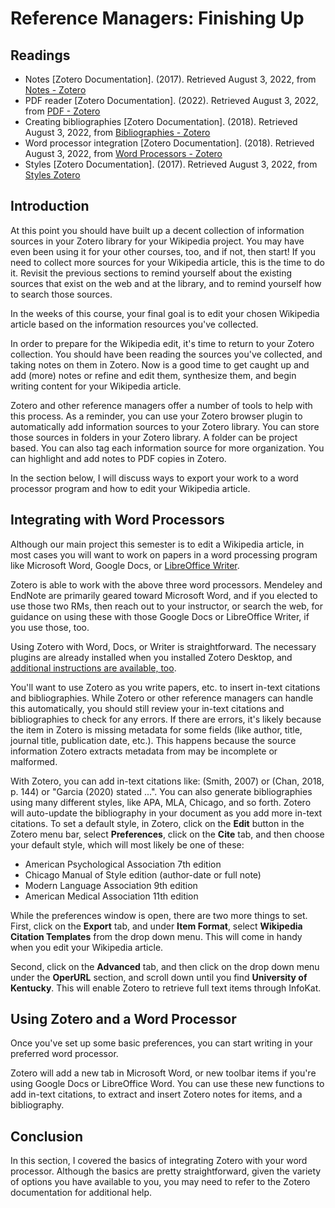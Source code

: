 # Reference Managers: Finishing Up

## Readings

- Notes [Zotero Documentation]. (2017). Retrieved August 3, 2022, from [Notes -
  Zotero][zoteroNotes]
- PDF reader [Zotero Documentation]. (2022). Retrieved August 3, 2022, from
  [PDF - Zotero][zoteroPDF]
- Creating bibliographies [Zotero Documentation]. (2018). Retrieved August 3,
  2022, from [Bibliographies - Zotero][zoteroBibs]
- Word processor integration [Zotero Documentation]. (2018). Retrieved August
  3, 2022, from [Word Processors - Zotero][zoteroWP]
- Styles [Zotero Documentation]. (2017). Retrieved August 3, 2022, from [Styles Zotero][zoteroStyles]

## Introduction

At this point you should have built up a decent collection
of information sources in your Zotero library for your Wikipedia project.
You may have even been using it for your other courses, too, and
if not, then start!
If you need to collect more sources for your Wikipedia article,
this is the time to do it.
Revisit the previous sections to remind yourself
about the existing sources that exist on the web and at the library,
and to remind yourself how to search those sources.

In the weeks of this course,
your final goal is to edit your chosen Wikipedia article
based on the information resources you've collected.

In order to prepare for the Wikipedia edit,
it's time to return to your Zotero collection.
You should have been reading the sources you've collected,
and taking notes on them in Zotero.
Now is a good time to get caught up and add (more) notes
or refine and edit them,
synthesize them,
and begin writing content for your Wikipedia article.

Zotero and other reference managers offer a number of tools
to help with this process.
As a reminder,
you can use your Zotero browser plugin to automatically add
information sources to your Zotero library.
You can store those sources in folders in your Zotero library.
A folder can be project based.
You can also tag each information source for more organization.
You can highlight and add notes to PDF copies in Zotero.

In the section below,
I will discuss ways to export your work to a
word processor program and how to edit your Wikipedia article.

## Integrating with Word Processors

Although our main project this semester is
to edit a Wikipedia article,
in most cases you will want to work on papers
in a word processing program like Microsoft Word,
Google Docs, or [LibreOffice Writer][lowriter].

Zotero is able to work with the above three word processors.
Mendeley and EndNote are primarily geared toward Microsoft Word,
and if you elected to use those two RMs,
then reach out to your instructor,
or search the web,
for guidance on using
these with those Google Docs or LibreOffice Writer,
if you use those, too. 

Using Zotero with Word, Docs, or Writer is straightforward.
The necessary plugins are already installed when you installed
Zotero Desktop, and 
[additional instructions are available, too][zoteroWP].

You'll want to use Zotero as you write papers, etc.
to insert in-text citations and bibliographies.
While Zotero or other reference managers can handle this automatically,
you should still review your in-text citations and bibliographies
to check for any errors.
If there are errors,
it's likely because the item in Zotero is missing metadata for
some fields (like author, title, journal title, publication date, etc.).
This happens because the source information Zotero extracts
metadata from may be incomplete or malformed.

With Zotero, you can add in-text citations like:
(Smith, 2007) or (Chan, 2018, p. 144) or "Garcia (2020) stated ...".
You can also generate bibliographies using many different styles,
like APA, MLA, Chicago, and so forth.
Zotero will auto-update the bibliography in your document
as you add more in-text citations.
To set a default style, in Zotero,
click on the **Edit** button in the Zotero menu bar,
select **Preferences**,
click on the **Cite** tab, and
then choose your default style,
which will most likely be one of these:

- American Psychological Association 7th edition
- Chicago Manual of Style edition (author-date or full note)
- Modern Language Association 9th edition
- American Medical Association 11th edition

While the preferences window is open,
there are two more things to set.
First, click on the **Export** tab, and under **Item Format**,
select **Wikipedia Citation Templates** from the drop down menu.
This will come in handy when you edit your Wikipedia article.

Second, click on the **Advanced** tab,
and then click on the drop down menu
under the **OperURL** section, and
scroll down until you find **University of Kentucky**.
This will enable Zotero to retrieve full text 
items through InfoKat.

## Using Zotero and a Word Processor

Once you've set up some basic preferences,
you can start writing in your preferred word processor.

Zotero will add a new tab in Microsoft Word,
or new toolbar items if you're using Google Docs or LibreOffice Word.
You can use these new functions to add in-text citations,
to extract and insert Zotero notes for items, and
a bibliography.

## Conclusion

In this section,
I covered the basics of integrating Zotero
with your word processor.
Although the basics are pretty straightforward,
given the variety of options you have available to you,
you may need to refer to the Zotero documentation for
additional help.

[lowriter]:https://www.libreoffice.org/
[zoteroNotes]:https://www.zotero.org/support/notes
[zoteroPDF]:https://www.zotero.org/support/pdf_reader
[zoteroBibs]:https://www.zotero.org/support/creating_bibliographies
[zoteroWP]:https://www.zotero.org/support/word_processor_integration
[zoteroStyles]:https://www.zotero.org/support/styles
